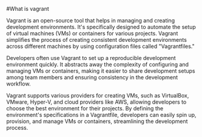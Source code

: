 #What is vagrant

Vagrant is an open-source tool that helps in managing and creating development environments. It's specifically designed to automate the setup of virtual machines (VMs) or containers for various projects. Vagrant simplifies the process of creating consistent development environments across different machines by using configuration files called "Vagrantfiles."

Developers often use Vagrant to set up a reproducible development environment quickly. It abstracts away the complexity of configuring and managing VMs or containers, making it easier to share development setups among team members and ensuring consistency in the development workflow.

Vagrant supports various providers for creating VMs, such as VirtualBox, VMware, Hyper-V, and cloud providers like AWS, allowing developers to choose the best environment for their projects. By defining the environment's specifications in a Vagrantfile, developers can easily spin up, provision, and manage VMs or containers, streamlining the development process.
